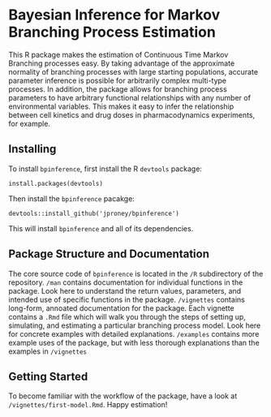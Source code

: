 # Bayesian Inference for Markov Branching Process Estimation

This R package makes the estimation of Continuous Time Markov Branching processes easy. By taking advantage of the approximate normality of branching processes with large starting populations, accurate parameter inference is possible for arbitrarily complex multi-type processes. In addition, the package allows for branching process parameters to have arbitrary functional relationships with any number of environmental variables. This makes it easy to infer the relationship between cell kinetics and drug doses in pharmacodynamics experiments, for example.

## Installing

To install `bpinference`, first install the R `devtools` package:
```
install.packages(devtools)
```
Then install the `bpinference` pacakge:
```
devtools::install_github('jproney/bpinference')
```
This will install `bpinference` and all of its dependencies.

## Package Structure and Documentation
The core source code of `bpinference` is located in the `/R` subdirectory of the repository.
`/man` contains documentation for individual functions in the package. Look here to understand the return values, parameters, and intended use of specific functions in the package.
`/vignettes` contains long-form, annoated documentation for the package. Each vignette contains a `.Rmd` file which will walk you through the steps of setting up, simulating, and estimating a particular branching process model. Look here for concrete examples with detailed explanations.
`/examples` contains more example uses of the package, but with less thorough explanations than the examples in `/vignettes`

## Getting Started
To become familiar with the workflow of the package, have a look at `/vignettes/first-model.Rmd`. Happy estimation!
